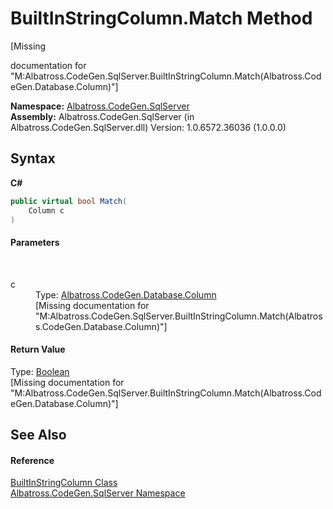 # BuiltInStringColumn.Match Method 
 

\[Missing <summary> documentation for "M:Albatross.CodeGen.SqlServer.BuiltInStringColumn.Match(Albatross.CodeGen.Database.Column)"\]

**Namespace:**&nbsp;<a href="9727DDEC">Albatross.CodeGen.SqlServer</a><br />**Assembly:**&nbsp;Albatross.CodeGen.SqlServer (in Albatross.CodeGen.SqlServer.dll) Version: 1.0.6572.36036 (1.0.0.0)

## Syntax

**C#**<br />
``` C#
public virtual bool Match(
	Column c
)
```


#### Parameters
&nbsp;<dl><dt>c</dt><dd>Type: <a href="9459F463">Albatross.CodeGen.Database.Column</a><br />\[Missing <param name="c"/> documentation for "M:Albatross.CodeGen.SqlServer.BuiltInStringColumn.Match(Albatross.CodeGen.Database.Column)"\]</dd></dl>

#### Return Value
Type: <a href="http://msdn2.microsoft.com/en-us/library/a28wyd50" target="_blank">Boolean</a><br />\[Missing <returns> documentation for "M:Albatross.CodeGen.SqlServer.BuiltInStringColumn.Match(Albatross.CodeGen.Database.Column)"\]

## See Also


#### Reference
<a href="E2608997">BuiltInStringColumn Class</a><br /><a href="9727DDEC">Albatross.CodeGen.SqlServer Namespace</a><br />